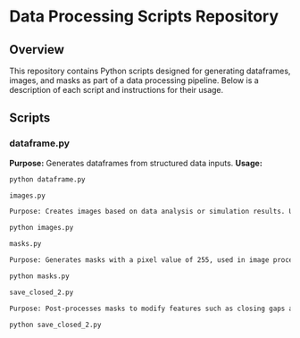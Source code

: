 # Data Processing Scripts Repository

## Overview
This repository contains Python scripts designed for generating dataframes, images, and masks as part of a data processing pipeline. Below is a description of each script and instructions for their usage.

## Scripts

### dataframe.py
**Purpose:** Generates dataframes from structured data inputs.
**Usage:**
```bash
python dataframe.py

images.py

Purpose: Creates images based on data analysis or simulation results. Usage:

python images.py

masks.py

Purpose: Generates masks with a pixel value of 255, used in image processing tasks. Usage:

python masks.py

save_closed_2.py

Purpose: Post-processes masks to modify features such as closing gaps and saving them in a specified format. Usage:

python save_closed_2.py
